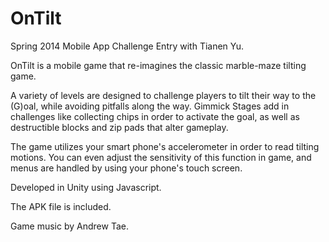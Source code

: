 # OnTilt
Spring 2014 Mobile App Challenge Entry with Tianen Yu.

OnTilt is a mobile game that re-imagines the classic marble-maze tilting game.

A variety of levels are designed to challenge players to tilt their way to the (G)oal, while avoiding
pitfalls along the way. Gimmick Stages add in challenges like collecting chips in order to activate the goal, 
as well as destructible blocks and zip pads that alter gameplay.

The game utilizes your smart phone's accelerometer in order to read tilting motions. You can even adjust the sensitivity 
of this function in game, and menus are handled by using your phone's touch screen. 

Developed in Unity using Javascript.

The APK file is included.

Game music by Andrew Tae.

